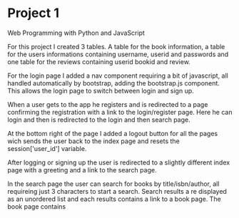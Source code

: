 # Project 1

Web Programming with Python and JavaScript

For this project I created 3 tables. A table for the book information, a table for the users informations containing username, userid and passwords and one table for the reviews containing userid bookid and review.

For the login page I added a nav component requiring a bit of javascript, all handled automatically by bootstrap, adding the bootstrap.js component. This allows the login page to switch between login and sign up.

When a user gets to the app he registers and is redirected to a page confirming the registration with a link to the login/register page. Here he can login and then is redirected to the login and then search page.

At the bottom right of the page I added a logout button for all the pages wich sends the user back to the index page and resets the session['user_id'] variable.

After logging or signing up the user is redirected to a slightly different index page with a greeting and a link to the search page.

In the search page the user can search for books by title/isbn/author, all requireing just 3 characters to start a search. Search results a re displayed as an unordered list and each results contains a link to a book page. The book page contains 